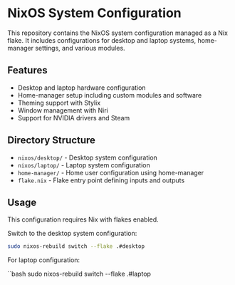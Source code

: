 # NixOS System Configuration

This repository contains the NixOS system configuration managed as a Nix flake. It includes configurations for desktop and laptop systems, home-manager settings, and various modules.

## Features

- Desktop and laptop hardware configuration
- Home-manager setup including custom modules and software
- Theming support with Stylix
- Window management with Niri
- Support for NVIDIA drivers and Steam

## Directory Structure

- `nixos/desktop/` - Desktop system configuration
- `nixos/laptop/` - Laptop system configuration
- `home-manager/` - Home user configuration using home-manager
- `flake.nix` - Flake entry point defining inputs and outputs

## Usage

This configuration requires Nix with flakes enabled.

Switch to the desktop system configuration:

```bash
sudo nixos-rebuild switch --flake .#desktop
```

For laptop configuration:

``bash
sudo nixos-rebuild switch --flake .#laptop
